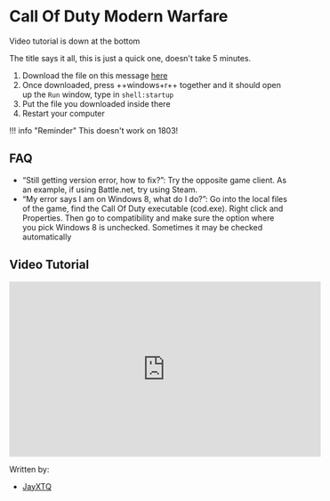 # Call Of Duty Modern Warfare

Video tutorial is down at the bottom

The title says it all, this is just a quick one, doesn't take 5 minutes.

1. Download the file on this message [here](https://cdn.discordapp.com/attachments/795721804760743956/1040260289762955314/MW2-Fix.bat)
2. Once downloaded, press ++windows+r++ together and it should open up the `Run` window, type in `shell:startup`
3. Put the file you downloaded inside there
4. Restart your computer

!!! info "Reminder"
    This doesn't work on 1803!

## FAQ
- “Still getting version error, how to fix?”: Try the opposite game client. As an example, if using Battle.net, try using Steam.
- “My error says I am on Windows 8, what do I do?”: Go into the local files of the game, find the Call Of Duty executable (cod.exe). Right click and Properties. Then go to compatibility and make sure the option where you pick Windows 8 is unchecked. Sometimes it may be checked automatically

## Video Tutorial
<iframe width="560" height="315" src="https://www.youtube.com/embed/8s3DkHpv5ps" title="YouTube video player" frameborder="0" allow="accelerometer; autoplay; clipboard-write; encrypted-media; gyroscope; picture-in-picture" allowfullscreen></iframe>

Written by:

- [JayXTQ](https://github.com/JayXTQ)
